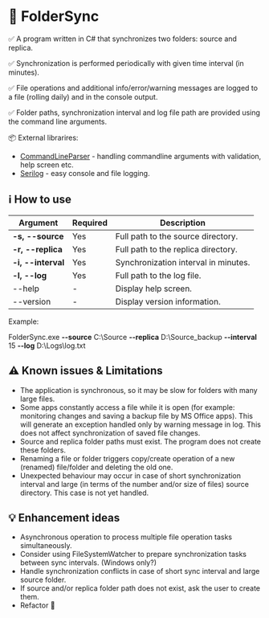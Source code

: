 # :open_file_folder: FolderSync

:white_check_mark: A program written in C# that synchronizes two folders: source and replica.

:white_check_mark: Synchronization is performed periodically with given time interval (in minutes).

:white_check_mark: File operations and additional info/error/warning messages are logged to a file (rolling daily) and in the console output.

:white_check_mark: Folder paths, synchronization interval and log file path are provided using the command line arguments.

:package: External librarires:
- [CommandLineParser](https://github.com/commandlineparser/commandline) - handling commandline arguments with validation, help screen etc.
- [Serilog](https://github.com/serilog/serilog) - easy console and file logging.

## :information_source: How to use

| Argument              | Required | Description                             |
|-----------------------|----------|-----------------------------------------|
| **-s, --source**      | Yes      | Full path to the source directory.      |
| **-r, --replica**     | Yes      | Full path to the replica directory.     |
| **-i, --interval**    | Yes      | Synchronization interval in minutes.    |
| **-l, --log**         | Yes      | Full path to the log file.              |
| --help                | -        | Display help screen.                    |
| --version             | -        | Display version information.            |

Example:

FolderSync.exe **--source** C:\Source **--replica** D:\Source_backup **--interval** 15 **--log** D:\Logs\log.txt

## :warning: Known issues & Limitations
- The application is synchronous, so it may be slow for folders with many large files.
- Some apps constantly access a file while it is open (for example: monitoring changes and saving a backup file by MS Office apps). This will generate an exception handled only by warning message in log. This does not affect synchronization of saved file changes.
- Source and replica folder paths must exist. The program does not create these folders.
- Renaming a file or folder triggers copy/create operation of a new (renamed) file/folder and deleting the old one.
- Unexpected behaviour may occur in case of short synchronization interval and large (in terms of the number and/or size of files) source directory. This case is not yet handled.

## :bulb: Enhancement ideas
- Asynchronous operation to process multiple file operation tasks simultaneously.
- Consider using FileSystemWatcher to prepare synchronization tasks between sync intervals. (Windows only?)
- Handle synchronization conflicts in case of short sync interval and large source folder.
- If source and/or replica folder path does not exist, ask the user to create them.
- Refactor 🙂
